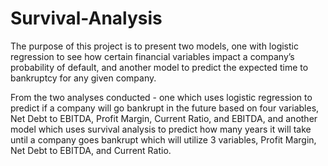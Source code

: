 # Survival-Analysis
The purpose of this project is to present two models, one with logistic regression to see how certain financial variables impact a company’s probability of default, and another model to predict the expected time to bankruptcy for any given company.

From the two analyses conducted - one which uses logistic regression to predict if a company will go bankrupt in the future based on four variables, Net Debt to EBITDA, Profit Margin, Current Ratio, and EBITDA, and another model which uses survival analysis to predict how many years it will take until a company goes bankrupt which will utilize 3 variables, Profit Margin, Net Debt to EBITDA, and Current Ratio.
